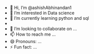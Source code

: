 - 👋 Hi, I’m @ashishAbhinandan1
- 👀 I’m interested in Data science
- 🌱 I’m currently learning python and sql
- 
- 💞️ I’m looking to collaborate on ...
- 📫 How to reach me ...
- 😄 Pronouns: ...
- ⚡ Fun fact: ...

<!---
ashishAbhinandan1/ashishAbhinandan1 is a ✨ special ✨ repository because its `README.md` (this file) appears on your GitHub profile.
You can click the Preview link to take a look at your changes.
--->
